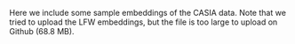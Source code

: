 Here we include some sample embeddings of the CASIA data. Note that we tried to upload the LFW embeddings, but the file is too large to upload on Github (68.8 MB).
